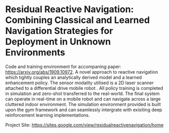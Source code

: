 # Residual Reactive Navigation: Combining Classical and Learned Navigation Strategies for Deployment in Unknown Environments
Code and training environment for accompaning paper: https://arxiv.org/abs/1909.10972. A novel approach to reactive navigation which tightly couples an analytically derived model and a learned enhancement policy. The sensor modality utilised is a 2D laser scanner attached to a differential drive mobile robot . All policy training is completed in simulation and zero-shot transferred to the real-world. The final system can operate in real-time on a mobile robot and can navigate across a large cluttered indoor environment. The simulation environment provided is built upon the gym framework and can seamlessly intergrate with exisiting deep reinforcement learning implementations.

Project Site: https://sites.google.com/view/residualreactivenavigation/home
